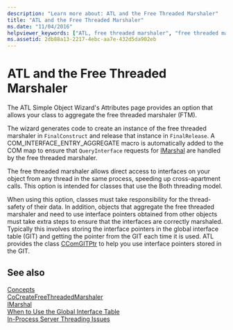 ```yaml
---
description: "Learn more about: ATL and the Free Threaded Marshaler"
title: "ATL and the Free Threaded Marshaler"
ms.date: "11/04/2016"
helpviewer_keywords: ["ATL, free threaded marshaler", "free threaded marshaler", "threading [C++], marshaler in ATL", "threading [ATL], free threaded marshaler", "FTM in ATL"]
ms.assetid: 2db88a13-2217-4ebc-aa7e-432d5da902eb
---
```

# ATL and the Free Threaded Marshaler

The ATL Simple Object Wizard's Attributes page provides an option that allows your class to aggregate the free threaded marshaler (FTM).

The wizard generates code to create an instance of the free threaded marshaler in `FinalConstruct` and release that instance in `FinalRelease`. A COM_INTERFACE_ENTRY_AGGREGATE macro is automatically added to the COM map to ensure that `QueryInterface` requests for [IMarshal](/windows/win32/api/objidlbase/nn-objidlbase-imarshal) are handled by the free threaded marshaler.

The free threaded marshaler allows direct access to interfaces on your object from any thread in the same process, speeding up cross-apartment calls. This option is intended for classes that use the Both threading model.

When using this option, classes must take responsibility for the thread-safety of their data. In addition, objects that aggregate the free threaded marshaler and need to use interface pointers obtained from other objects must take extra steps to ensure that the interfaces are correctly marshaled. Typically this involves storing the interface pointers in the global interface table (GIT) and getting the pointer from the GIT each time it is used. ATL provides the class [CComGITPtr](../atl/reference/ccomgitptr-class.md) to help you use interface pointers stored in the GIT.

## See also

[Concepts](../atl/active-template-library-atl-concepts.md)<br/>
[CoCreateFreeThreadedMarshaler](/windows/win32/api/combaseapi/nf-combaseapi-cocreatefreethreadedmarshaler)<br/>
[IMarshal](/windows/win32/api/objidlbase/nn-objidlbase-imarshal)<br/>
[When to Use the Global Interface Table](/windows/win32/com/when-to-use-the-global-interface-table)<br/>
[In-Process Server Threading Issues](/windows/win32/com/in-process-server-threading-issues)
